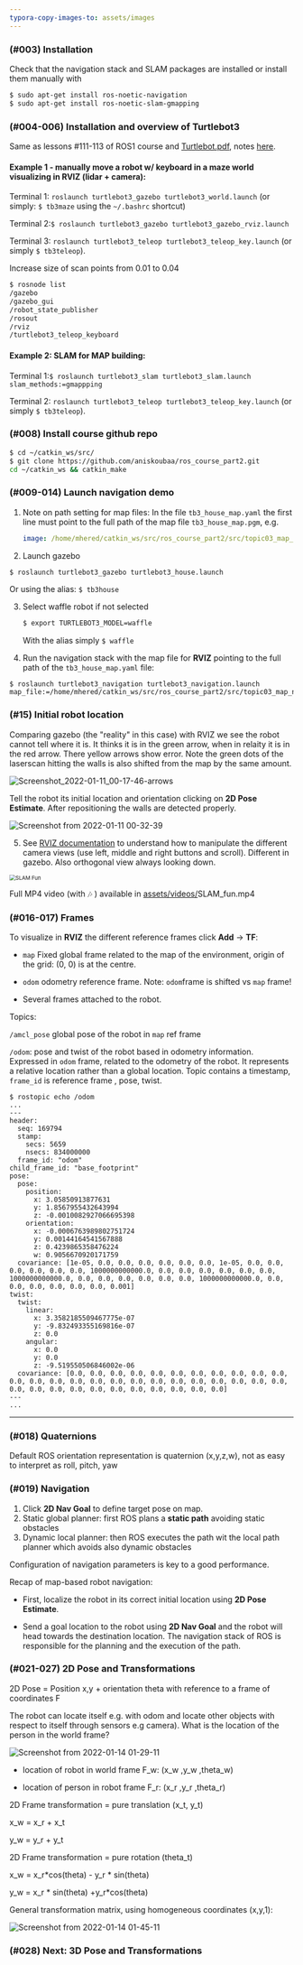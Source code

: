 ```yaml
---
typora-copy-images-to: assets/images
---
```


### (#003) Installation

Check that the navigation stack and SLAM packages are installed or install them manually with

```bash
$ sudo apt-get install ros-noetic-navigation
$ sudo apt-get install ros-noetic-slam-gmapping
```

### (#004-006) Installation and overview of Turtlebot3

Same as lessons #111-113 of ROS1 course and [Turtlebot.pdf](./course-materials/111-Turtlebot3.pdf ), notes [here](./2.ROS-essentials-Motion-Nov21-L82-112.md).

#### Example 1 - manually move a robot w/ keyboard in a maze world visualizing in RVIZ (lidar + camera):

Terminal 1: `roslaunch turtlebot3_gazebo turtlebot3_world.launch`  (or simply: `$ tb3maze` using the `~/.bashrc` shortcut)

Terminal 2:`$ roslaunch turtlebot3_gazebo turtlebot3_gazebo_rviz.launch`

Terminal 3: `roslaunch turtlebot3_teleop turtlebot3_teleop_key.launch`  (or simply `$ tb3teleop`).

Increase size of scan points from 0.01 to 0.04

```bash
$ rosnode list
/gazebo
/gazebo_gui
/robot_state_publisher
/rosout
/rviz
/turtlebot3_teleop_keyboard
```

#### Example 2: SLAM for MAP building:

Terminal 1:`$ roslaunch turtlebot3_slam turtlebot3_slam.launch slam_methods:=gmappping`

Terminal 2: `roslaunch turtlebot3_teleop turtlebot3_teleop_key.launch`  (or simply `$ tb3teleop`).

### (#008) Install course github repo

```bash
$ cd ~/catkin_ws/src/
$ git clone https://github.com/aniskoubaa/ros_course_part2.git
cd ~/catkin_ws && catkin_make
```

### (#009-014) Launch navigation demo

1. Note on path setting for map files: In the file `tb3_house_map.yaml` the first line must point to the full path of the map file `tb3_house_map.pgm`, e.g.

   ````yaml
   image: /home/mhered/catkin_ws/src/ros_course_part2/src/topic03_map_navigation/tb3map/tb3_house_map.pgm
   ````

2)  Launch gazebo

   ```bash
   $ roslaunch turtlebot3_gazebo turtlebot3_house.launch
   ```

   Or using the alias: `$ tb3house`

3) Select waffle robot if not selected

   ```bash
   $ export TURTLEBOT3_MODEL=waffle
   ```

   With the alias simply `$ waffle`

4) Run the navigation stack with the map file for **RVIZ** pointing to the full path of the `tb3_house_map.yaml` file:

```
$ roslaunch turtlebot3_navigation turtlebot3_navigation.launch map_file:=/home/mhered/catkin_ws/src/ros_course_part2/src/topic03_map_navigation/tb3map/tb3_house_map.yaml
```

### (#15) Initial robot location

Comparing gazebo (the "reality" in this case) with RVIZ we see the robot cannot tell where it is. It thinks it is in the green arrow, when in relaity it is in the red arrow. There yellow arrows show error. Note the green dots of the laserscan hitting the walls is also shifted from the map by the same amount.

![Screenshot_2022-01-11_00-17-46-arrows](assets/images/Screenshot_2022-01-11_00-17-46-arrows.png)

Tell the robot its initial location and orientation clicking on **2D Pose Estimate**. After repositioning the walls are detected properly.

![Screenshot from 2022-01-11 00-32-39](assets/images/Screenshot_2022-01-11_00-32-39.png)

5. See [RVIZ documentation](http://wiki.ros.org/rviz/UserGuide#The_different_camera_types) to understand how to manipulate the different camera views (use left, middle and right buttons and scroll). Different in gazebo. Also orthogonal view always looking down.

<img src="./assets/images/SLAM_fun.gif" alt="SLAM Fun" style="zoom:67%;" />

Full MP4 video (with :notes: ) available in [assets/videos/](./assets/videos)SLAM_fun.mp4

### (#016-017) Frames

To visualize in **RVIZ** the different reference frames click **Add** -> **TF**:

*  `map` Fixed global frame related to the map of the environment, origin of the grid: (0, 0) is at the centre.

*  `odom` odometry reference frame. Note: `odom`frame is shifted vs `map` frame!

*  Several frames attached to the robot.

Topics:

`/amcl_pose` global pose of the robot in `map` ref frame

`/odom`: pose and twist of the robot based in odometry information. Expressed in `odom` frame, related to the odometry of the robot. It  represents a relative location rather than a global location.  Topic contains a timestamp, `frame_id` is reference frame , pose, twist.



```
$ rostopic echo /odom
...
---
header:
  seq: 169794
  stamp:
    secs: 5659
    nsecs: 834000000
  frame_id: "odom"
child_frame_id: "base_footprint"
pose:
  pose:
    position:
      x: 3.05850913877631
      y: 1.8567955432643994
      z: -0.0010082927066695398
    orientation:
      x: -0.0006763989802751724
      y: 0.00144164541567888
      z: 0.4239865358476224
      w: 0.9056670920171759
  covariance: [1e-05, 0.0, 0.0, 0.0, 0.0, 0.0, 0.0, 1e-05, 0.0, 0.0, 0.0, 0.0, 0.0, 0.0, 1000000000000.0, 0.0, 0.0, 0.0, 0.0, 0.0, 0.0, 1000000000000.0, 0.0, 0.0, 0.0, 0.0, 0.0, 0.0, 1000000000000.0, 0.0, 0.0, 0.0, 0.0, 0.0, 0.0, 0.001]
twist:
  twist:
    linear:
      x: 3.3582185509467775e-07
      y: -9.832493355169816e-07
      z: 0.0
    angular:
      x: 0.0
      y: 0.0
      z: -9.519550506846002e-06
  covariance: [0.0, 0.0, 0.0, 0.0, 0.0, 0.0, 0.0, 0.0, 0.0, 0.0, 0.0, 0.0, 0.0, 0.0, 0.0, 0.0, 0.0, 0.0, 0.0, 0.0, 0.0, 0.0, 0.0, 0.0, 0.0, 0.0, 0.0, 0.0, 0.0, 0.0, 0.0, 0.0, 0.0, 0.0, 0.0, 0.0]
---
...
```

---

### (#018) Quaternions

Default ROS orientation representation is quaternion (x,y,z,w), not as easy to interpret as roll, pitch, yaw

### (#019) Navigation

1. Click **2D Nav Goal** to define target pose on map.
2. Static global planner: first ROS plans a **static path** avoiding static obstacles
3. Dynamic local planner: then ROS executes the path wit the local path planner which avoids also dynamic obstacles

Configuration of navigation parameters is key to a good performance.

Recap of map-based robot navigation:

* First, localize the robot in its correct initial location using **2D Pose Estimate**.

* Send a goal location to the robot using **2D Nav Goal** and  the robot will head towards the destination location. The navigation stack of ROS is responsible for the planning and the execution of the path.

### (#021-027) 2D Pose and Transformations 

2D Pose = Position x,y + orientation theta with reference to a frame of coordinates F

The robot can locate itself e.g. with odom and locate other objects with respect to itself through sensors e.g camera). What is the location of the person in the world frame?

![Screenshot from 2022-01-14 01-29-11](./assets/images/Screenshot_2022-01-14_01-29-11.png)

* location of robot in world frame F_w: (x_w ,y_w ,theta_w) 

* location of person in robot frame F_r: (x_r ,y_r ,theta_r) 

2D Frame transformation = pure translation (x_t, y_t)

x_w = x_r + x_t

y_w = y_r + y_t

 2D Frame transformation = pure rotation (theta_t)

x_w = x_r*cos(theta) - y_r * sin(theta)

y_w = x_r * sin(theta) +y_r*cos(theta) 

General transformation matrix, using homogeneous coordinates (x,y,1):

![Screenshot from 2022-01-14 01-45-11](./assets/images/Screenshot_2022-01-14_01-45-11.png)

### (#028) Next: 3D Pose and Transformations
